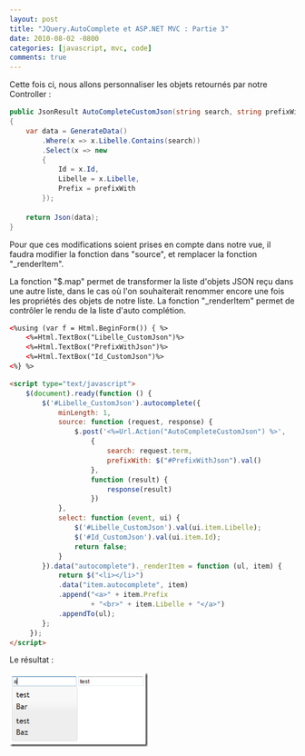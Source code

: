 ```yaml
---
layout: post
title: "JQuery.AutoComplete et ASP.NET MVC : Partie 3"
date: 2010-08-02 -0800
categories: [javascript, mvc, code]
comments: true
---
```


Cette fois ci, nous allons personnaliser les objets retournés par notre Controller :

```` csharp
public JsonResult AutoCompleteCustomJson(string search, string prefixWith)
{
    var data = GenerateData()
        .Where(x => x.Libelle.Contains(search))
        .Select(x => new
        {
            Id = x.Id,
            Libelle = x.Libelle,
            Prefix = prefixWith
        });
 
    return Json(data);
}
````

Pour que ces modifications soient prises en compte dans notre vue, il faudra modifier la fonction dans "source", et remplacer la fonction "_renderItem".

La fonction "$.map" permet de transformer la liste d'objets JSON reçu dans une autre liste, dans le cas où l'on souhaiterait renommer encore une fois les propriétés des objets de notre liste. 
La fonction "_renderItem" permet de contrôler le rendu de la liste d'auto complétion.

```` html
<%using (var f = Html.BeginForm()) { %>
    <%=Html.TextBox("Libelle_CustomJson")%>
    <%=Html.TextBox("PrefixWithJson")%>
    <%=Html.TextBox("Id_CustomJson")%>
<%} %>
````
 
```` html
<script type="text/javascript">
    $(document).ready(function () {
        $('#Libelle_CustomJson').autocomplete({
            minLength: 1,
            source: function (request, response) {
                $.post('<%=Url.Action("AutoCompleteCustomJson") %>',
                    {
                        search: request.term,
                        prefixWith: $("#PrefixWithJson").val()
                    }, 
                    function (result) {
                        response(result)
                    })
            },
            select: function (event, ui) {
                $('#Libelle_CustomJson').val(ui.item.Libelle);
                $('#Id_CustomJson').val(ui.item.Id);
                return false;
            }
        }).data("autocomplete")._renderItem = function (ul, item) {
            return $("<li></li>")
            .data("item.autocomplete", item)
            .append("<a>" + item.Prefix 
                    + "<br>" + item.Libelle + "</a>")
            .appendTo(ul);
        };
     });
</script>
````

Le résultat :

![TODO](/img/2010-08-02-jquery-autocomplete-mvc-3.png)